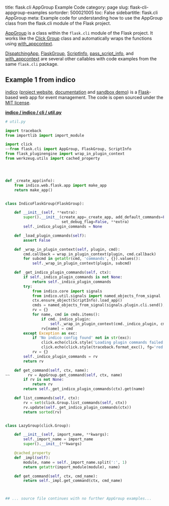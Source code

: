 title: flask.cli AppGroup Example Code
category: page
slug: flask-cli-appgroup-examples
sortorder: 500021005
toc: False
sidebartitle: flask.cli AppGroup
meta: Example code for understanding how to use the AppGroup class from the flask.cli module of the Flask project.


[AppGroup](https://github.com/pallets/flask/blob/master/src/flask/cli.py)
is a class within the `flask.cli` module of the Flask project. It
works like the
[Click Group](https://click.palletsprojects.com/en/7.x/commands/)
class and automatically wraps the functions using
[with_appcontext](/flask-cli-with-appcontext-examples.html).

<a href="/flask-cli-dispatchingapp-examples.html">DispatchingApp</a>,
<a href="/flask-cli-flaskgroup-examples.html">FlaskGroup</a>,
<a href="/flask-cli-scriptinfo-examples.html">ScriptInfo</a>,
<a href="/flask-cli-pass-script-info-examples.html">pass_script_info</a>,
and <a href="/flask-cli-with-appcontext-examples.html">with_appcontext</a>
are several other callables with code examples from the same `flask.cli` package.

## Example 1 from indico
[indico](https://github.com/indico/indico)
([project website](https://getindico.io/),
[documentation](https://docs.getindico.io/en/stable/installation/)
and [sandbox demo](https://sandbox.getindico.io/))
is a [Flask](/flask.html)-based web app for event management.
The code is open sourced under the
[MIT license](https://github.com/indico/indico/blob/master/LICENSE).

[**indico / indico / cli / util.py**](https://github.com/indico/indico/blob/master/indico/cli/util.py)

```python
# util.py

import traceback
from importlib import import_module

import click
~~from flask.cli import AppGroup, FlaskGroup, ScriptInfo
from flask_pluginengine import wrap_in_plugin_context
from werkzeug.utils import cached_property




def _create_app(info):
    from indico.web.flask.app import make_app
    return make_app()


class IndicoFlaskGroup(FlaskGroup):

    def __init__(self, **extra):
        super().__init__(create_app=_create_app, add_default_commands=False, add_version_option=False,
                         set_debug_flag=False, **extra)
        self._indico_plugin_commands = None

    def _load_plugin_commands(self):
        assert False

    def _wrap_in_plugin_context(self, plugin, cmd):
        cmd.callback = wrap_in_plugin_context(plugin, cmd.callback)
        for subcmd in getattr(cmd, 'commands', {}).values():
            self._wrap_in_plugin_context(plugin, subcmd)

    def _get_indico_plugin_commands(self, ctx):
        if self._indico_plugin_commands is not None:
            return self._indico_plugin_commands
        try:
            from indico.core import signals
            from indico.util.signals import named_objects_from_signal
            ctx.ensure_object(ScriptInfo).load_app()
            cmds = named_objects_from_signal(signals.plugin.cli.send(), plugin_attr='_indico_plugin')
            rv = {}
            for name, cmd in cmds.items():
                if cmd._indico_plugin:
                    self._wrap_in_plugin_context(cmd._indico_plugin, cmd)
                rv[name] = cmd
        except Exception as exc:
            if 'No indico config found' not in str(exc):
                click.echo(click.style('Loading plugin commands failed:', fg='red', bold=True))
                click.echo(click.style(traceback.format_exc(), fg='red'))
            rv = {}
        self._indico_plugin_commands = rv
        return rv

    def get_command(self, ctx, name):
~~        rv = AppGroup.get_command(self, ctx, name)
        if rv is not None:
            return rv
        return self._get_indico_plugin_commands(ctx).get(name)

    def list_commands(self, ctx):
        rv = set(click.Group.list_commands(self, ctx))
        rv.update(self._get_indico_plugin_commands(ctx))
        return sorted(rv)


class LazyGroup(click.Group):

    def __init__(self, import_name, **kwargs):
        self._import_name = import_name
        super().__init__(**kwargs)

    @cached_property
    def _impl(self):
        module, name = self._import_name.split(':', 1)
        return getattr(import_module(module), name)

    def get_command(self, ctx, cmd_name):
        return self._impl.get_command(ctx, cmd_name)



## ... source file continues with no further AppGroup examples...

```

